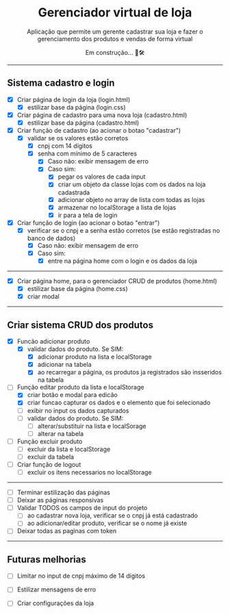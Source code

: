 <h1 align="center">Gerenciador virtual de loja</h1>
<p align="center">Aplicação que permite um gerente cadastrar sua loja e fazer o gerenciamento dos produtos e vendas de forma virtual</p>
<p align="center">Em construção... 🚧🛠 

---

<h2>Sistema cadastro e login</h2>

- [x] Criar página de login da loja (login.html)
  - [x] estilizar base da página (login.css)
- [x] Criar página de cadastro para uma nova loja (cadastro.html)
  - [x] estilizar base da página (cadastro.html)
- [x] Criar função de cadastro (ao acionar o botao "cadastrar")
  - [x] validar se os valores estão corretos
    - [x] cnpj com 14 dígitos
    - [x] senha com mínimo de 5 caracteres
      - [x] Caso não: exibir mensagem de erro
      - [x] Caso sim:    
        - [x] pegar os valores de cada input
        - [x] criar um objeto da classe lojas com os dados na loja cadastrada
        - [x] adicionar objeto no array de lista com todas as lojas
        - [x] armazenar no localStorage a lista de lojas
        - [x] ir para a tela de login
- [x] Criar função de login (ao acionar o botao "entrar")
  - [x] verificar se o cnpj e a senha estão corretos (se estão registradas no banco de dados)
    - [x] Caso não: exibir mensagem de erro
    - [x] Caso sim:
      - [x] entre na página home com o login e os dados da loja

---

- [x] Criar página home, para o gerenciador CRUD de produtos (home.html)
  - [x] estilizar base da página (home.css)
  - [x] criar modal

---

<h2>Criar sistema CRUD dos produtos</h2>

- [x] Funcão adicionar produto
  - [x] validar dados do produto. Se SIM: 
    - [x] adicionar produto na lista e localStorage
    - [x] adicionar na tabela 
    - [x] ao recarregar a página, os produtos ja registrados são insseridos na tabela
- [ ] Função editar produto da lista e localStorage
  - [x] criar botão e modal para edicão
  - [x]  criar funcao capturar os dados e o elemento que foi selecionado
  - [ ] exibir no input os dados capturados
  - [ ] validar dados do produto. Se SIM:
    - [ ] alterar/substituir na lista e localSorage
    - [ ] alterar na tabela 
- [ ] Função excluir produto
  - [ ] excluir da lista e localStorage
  - [ ] excluir da tabela
- [ ] Criar função de logout
  - [ ] excluir os itens necessarios no localStorage

---

- [ ] Terminar estilização das páginas
- [ ] Deixar as páginas responsivas
- [ ] Validar TODOS os campos de input do projeto
  - [ ] ao cadastrar nova loja, verificar se o cnpj já está cadastrado
  - [ ] ao adicionar/editar produto, verificar se o nome já existe
- [ ] Deixar todas as paginas com token 

---

<h2>Futuras melhorias</h2>

- [ ] Limitar no input de cnpj máximo de 14 dígitos
- [ ] Estilizar mensagens de erro
- [ ] Criar configurações da loja

